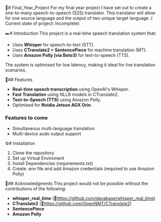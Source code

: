 :memo:# Final_Year_Project
For my final year project I have set out to create a one-to-many speech-to-speech (S2S) translator. This translator will allow for one source language and the output of two unique target language. ( Current state of project: Incomplete)

:black_nib:# Introduction
This project is a real-time speech translation system that:

- Uses **Whisper** for speech-to-text (STT).
- Uses **CTranslate2 + SentencePiece** for machine translation (MT).
- Uses **Amazon Polly (via Boto3)** for text-to-speech (TTS).

The system is optimised for low latency, making it ideal for live translation scenarios.

:dna:## Features

- **Real-time speech transcription** using OpenAI's Whisper.
- **Fast Translation** using NLLB models in CTranslate2.
- **Text-to-Speech (TTS)** using Amazon Polly.
- Optimised for **Nvidia Jetson AGX Orin**.

### Features to come
- Simultaneous multi-language translation
- Multi-device audo output support

:gear:# Installation
1. Clone the repository
2. Set up Virtual Enviroment
3. Install Dependencies (requirements.txt)
4. Create .env file and add Amazon credentials (required to use Amazon Polly)

:pray:## Acknowledgments
This project would not be possible without the contributions of the following:
- **whisper_real_time** (:link:https://github.com/davabase/whisper_real_time)
- **CTranslate2** (:link:https://github.com/OpenNMT/CTranslate2)
- **SentencePiece**
- **Amazon Polly**
